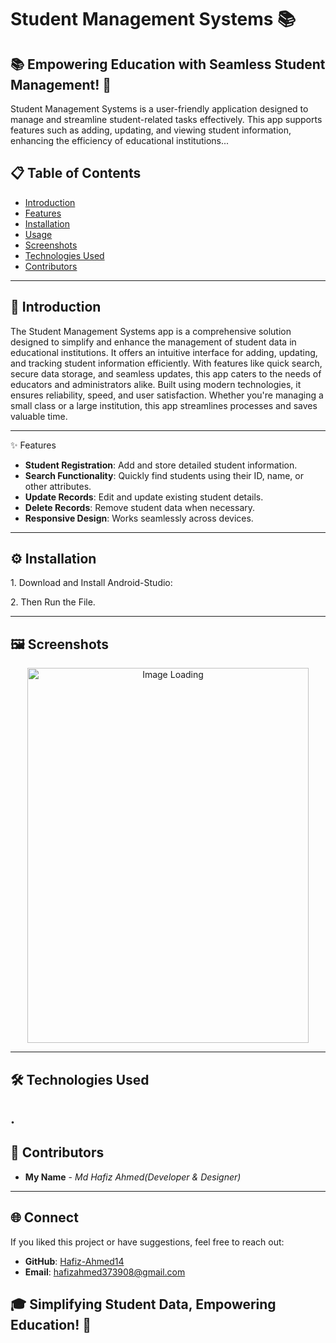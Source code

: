 <h1> Student Management Systems 📚</h1>
        <h2><strong>📚 Empowering Education with Seamless Student Management! 🚀</strong></h2>
        <p>Student Management Systems is a user-friendly application designed to manage and streamline student-related tasks effectively.               This app supports features such as adding, updating, and viewing student information, enhancing the efficiency of educational               institutions...</p>

## 📋 Table of Contents

- [Introduction](#introduction)
- [Features](#features)
- [Installation](#installation)
- [Usage](#usage)
- [Screenshots](#screenshots)
- [Technologies Used](#technologies-used)
- [Contributors](#contributors)

---

## 🌠 Introduction

The Student Management Systems app is a comprehensive solution designed to simplify and enhance the management of student data in educational institutions. It offers an intuitive interface for adding, updating, and tracking student information efficiently. With features like quick search, secure data storage, and seamless updates, this app caters to the needs of educators and administrators alike. Built using modern technologies, it ensures reliability, speed, and user satisfaction. Whether you're managing a small class or a large institution, this app streamlines processes and saves valuable time.

---

✨ Features
- **Student Registration**: Add and store detailed student information.
- **Search Functionality**: Quickly find students using their ID, name, or other attributes.
- **Update Records**: Edit and update existing student details.
- **Delete Records**: Remove student data when necessary.
- **Responsive Design**: Works seamlessly across devices.

---

<h2 >⚙️ Installation</h2>
        <p>1. Download and Install Android-Studio:</p>
        <p>2. Then Run the File.</p>

---

 ## 🖼️ Screenshots

<p align="center">
  <img alt="Image Loading" height="600" width="450" src="https://github.com/Hafiz-Ahmed14/PROJECTS/blob/main/SIMPLE%20PROJECTS(WEB-BASED)/BASIC%20CALCULATOR%F0%9F%A7%AE/Output_Image1/1.png">
</p>





---
## 🛠️ Technologies Used  

.
---

## 👥 Contributors

- **My Name** - *Md Hafiz Ahmed(Developer & Designer)*

---


## 🌐 Connect

If you liked this project or have suggestions, feel free to reach out:

- **GitHub**: [Hafiz-Ahmed14](https://github.com/Hafiz-Ahmed14)
- **Email**: [hafizahmed373908@gmail.com](mailto:hafizahmed373908@gmail.com)




## 🎓 Simplifying Student Data, Empowering Education! 🚀



